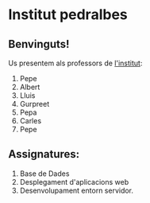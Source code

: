 # Institut pedralbes
## Benvinguts! 
Us presentem als professors de [l'institut](https://www.institutpedralbes.cat/): 

 1. Pepe	
 2. Albert
 3. Lluis
 4. Gurpreet
 5. Pepa
 6. Carles
 5. Pepe

 ## Assignatures:
 1. Base de Dades
 2. Desplegament d'aplicacions web
 3. Desenvolupament entorn servidor.
 

